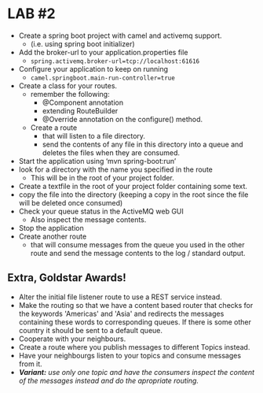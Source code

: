 # LAB #2

* Create a spring boot project with camel and activemq support.
  * (i.e. using spring boot initializer)
* Add the broker-url to your application.properties file
  * ```spring.activemq.broker-url=tcp://localhost:61616```
* Configure your application to keep on running
  * ```camel.springboot.main-run-controller=true```
* Create a class for your routes.
  * remember the following:
    * @Component annotation 
    * extending RouteBuilder
    * @Override annotation on the configure() method.
  * Create a route 
    * that will listen to a file directory.
    * send the contents of any file in this directory into a queue and deletes the files when they are consumed.
* Start the application using ‘mvn spring-boot:run’
* look for a directory with the name you specified in the route
  * This will be in the root of your project folder.
* Create a textfile in the root of your project folder containing some text.
* copy the file into the directory (keeping a copy in the root since the file will be deleted once consumed)
* Check your queue status in the ActiveMQ web GUI
  * Also inspect the message contents.
* Stop the application
* Create another route
  * that will consume messages from the queue you used in the other route and send the message contents to the log / standard output.

## Extra, Goldstar Awards!
* Alter the initial file listener route to use a REST service instead.
* Make the routing so that we have a content based router that checks for the keywords 'Americas' and 'Asia' and redirects the messages containing these words to corresponding queues. If there is some other country it should be sent to a default queue.
* Cooperate with your neighbours.
 * Create a route where you publish messages to different Topics instead.
 * Have your neighbourgs listen to your topics and consume messages from it.
 * ***Variant:** use only one topic and have the consumers inspect the content of the messages instead and do the apropriate routing.* 
